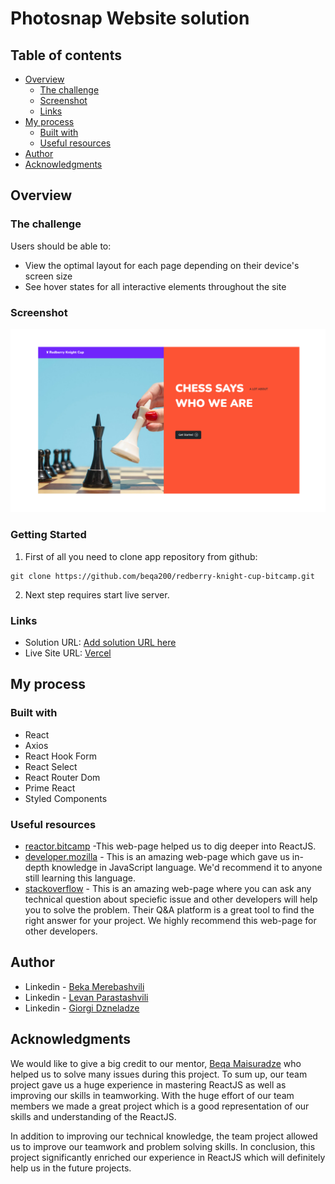 # Photosnap Website solution

## Table of contents

- [Overview](#overview)
  - [The challenge](#the-challenge)
  - [Screenshot](#screenshot)
  - [Links](#links)
- [My process](#my-process)
  - [Built with](#built-with)
  - [Useful resources](#useful-resources)
- [Author](#author)
- [Acknowledgments](#acknowledgments)

## Overview

### The challenge

Users should be able to:

- View the optimal layout for each page depending on their device's screen size
- See hover states for all interactive elements throughout the site

### Screenshot

![](./src//assets/startScreen.png)

### Getting Started

1. First of all you need to clone app repository from github:

```
git clone https://github.com/beqa200/redberry-knight-cup-bitcamp.git
```

2. Next step requires start live server.

### Links

- Solution URL: [Add solution URL here](https://github.com/beqa200/redberry-knight-cup-bitcamp)
- Live Site URL: [Vercel](https://redberry-knight-cup-bitcamp.vercel.app/)

## My process

### Built with

- React
- Axios
- React Hook Form
- React Select
- React Router Dom
- Prime React
- Styled Components

### Useful resources

- [reactor.bitcamp](https://reactor.bitcamp.ge/) -This web-page helped us to dig deeper into ReactJS.
- [developer.mozilla](https://developer.mozilla.org/en-US/) - This is an amazing web-page which gave us in-depth knowledge in JavaScript language. We'd recommend it to anyone still learning this language.
- [stackoverflow](https://stackoverflow.com/) - This is an amazing web-page where you can ask any technical question about speciefic issue and other developers will help you to solve the problem. Their Q&A platform is a great tool to find the right answer for your project. We highly recommend this web-page for other developers.

## Author

- Linkedin - [Beka Merebashvili](https://www.linkedin.com/in/beka-merebashvili/)
- Linkedin - [Levan Parastashvili](https://www.linkedin.com/in/levan-parastashvili)
- Linkedin - [Giorgi Dzneladze](https://www.linkedin.com/in/giorgi-dzneladze/)

## Acknowledgments

We would like to give a big credit to our mentor, [Beqa Maisuradze](https://www.linkedin.com/in/beka-maisuradze-76a730234/) who helped us to solve many issues during this project.
To sum up, our team project gave us a huge experience in mastering ReactJS as well as improving our skills in teamworking. With the huge effort of our team members we made a great project which is a good representation of our skills and understanding of the ReactJS.

In addition to improving our technical knowledge, the team project allowed us to improve our teamwork and problem solving skills. In conclusion, this project significantly enriched our experience in ReactJS which will definitely help us in the future projects.

